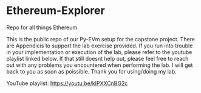 # Ethereum-Explorer
Repo for all things Ethereum


This is the public repo of our Py-EVm setup for the capstone project.  There are Appendicis to support the lab exercise provided.  If you run into trouble in your implementation or execution of the lab, please refer to the youtube playlist linked below.  If that still doesnt help out, please feel free to reach out with any problems you encountered when performing the lab.  I will get back to you as soon as poissible.  Thank you for using/doing my lab.

YouTube playlist: https://youtu.be/kIPXXCnBG2c
